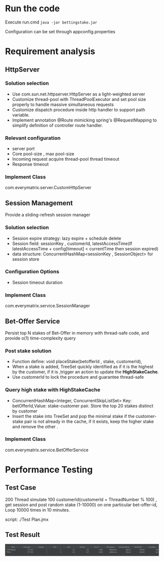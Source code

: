 # Run the code
Execute run.cmd 
`java -jar bettingstake.jar`

Configuration can be set through appconfig.properties

# Requirement analysis

## HttpServer

### Solution selection

- Use com.sun.net.httpserver.HttpServer as a light-weighted server
- Customize thread-pool with ThreadPoolExecutor and set pool size properly to handle massive simultaneous requests
- Customize dispatch procedure inside http handler to support path variable.
- Implement annotation @Route mimicking spring's @RequestMapping to simplify
  definition of controller route handler.

### Relevant configuration

- server port
- Core pool-size , max pool-size
- Incoming request acquire thread-pool thread timeout
- Response timeout

### Implement Class

com.everymatrix.server.CustomHttpServer

## Session Management

Provide a sliding-refresh session manager

### Solution selection

- Session expire strategy: lazy expire + schedule delete
- Session field: sessionKey , customerId, latestAccessTime(If latestAccessTime + config[timeout] <
  currentTime then session expired)
- data structure: ConcurrentHashMap<sessionKey , SessionObject> for session store

### Configuration Options

- Session timeout duration

### Implement Class

com.everymatrix.service.SessionManager

## Bet-Offer Service

Persist top N stakes of Bet-Offer in memory with thread-safe code, and provide o(1) time-complexity query  

### Post stake solution

- Function define: void placeStake(betofferId , stake, customerId),
- When a stake is added, TreeSet quickly identified as if it is the highest by the customer, if it is ,trigger an action
  to update the **HighStakeCache**.
- Use customerId to lock the procedure and guarantee thread-safe

### Query high stake with HighStakeCache
- ConcurrentHashMap<Integer, ConcurrentSkipListSet<StakeEntry>> Key: betOfferId,Value: stake-customer pair. Store the top 20 stakes distinct by customer
- Insert the stake into TreeSet<StakeEntry> and pop the minimal stake if the customer-stake pair is not already in the cache, if it exists, keep the higher stake and remove the other .


### Implement Class
com.everymatrix.service.BetOfferService

# Performance Testing

## Test Case
200 Thread simulate 100 customerId(customerId = ThreadNumber % 100) , get session and post random stake (1-10000) on one particular bet-offer-id, Loop 10000 times in 10 minutes.

script: ./Test Plan.jmx
## Test Result
![img.png](img.png)



